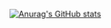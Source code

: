 [![Anurag's GitHub stats](https://github-readme-stats.vercel.app/api?username=headlessNode)](https://github.com/anuraghazra/github-readme-stats)
